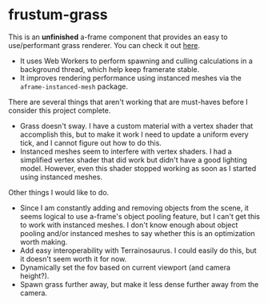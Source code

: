 # frustum-grass

This is an **unfinished** a-frame component that provides an easy to use/performant grass renderer. You can check it out [here](https://bernardo.lol/frustum-grass/index.html).

- It uses Web Workers to perform spawning and culling calculations in a background thread, which help keep framerate stable.
- It improves rendering performance using instanced meshes via the `aframe-instanced-mesh` package.

There are several things that aren't working that are must-haves before I consider this project complete.

- Grass doesn't sway. I have a custom material with a vertex shader that accomplish this, but to make it work I need to update a uniform every tick, and I cannot figure out how to do this.
- Instanced meshes seem to interfere with vertex shaders. I had a simplified vertex shader that did work but didn't have a good lighting model. However, even this shader stopped working as soon as I started using instanced meshes.

Other things I would like to do.

- Since I am constantly adding and removing objects from the scene, it seems logical to use a-frame's object pooling feature, but I can't get this to work with instanced meshes. I don't know enough about object pooling and/or instanced meshes to say whether this is an optimization worth making.
- Add easy interoperability with Terrainosaurus. I could easily do this, but it doesn't seem worth it for now.
- Dynamically set the fov based on current viewport (and camera height?).
- Spawn grass further away, but make it less dense further away from the camera.
